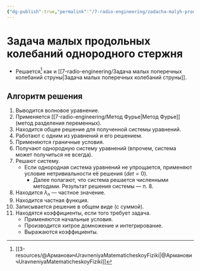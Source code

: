 ```yaml
---
{"dg-publish":true,"permalink":"/7-radio-engineering/zadacha-malyh-prodolnyh-kolebanij-odnorodnogo-sterzhnya/","title":"Задача малых продольных колебаний однородного стержня"}
---
```



# Задача малых продольных колебаний однородного стержня

- Решается[^1] как и [[7-radio-engineering/Задача малых поперечных колебаний струны\|Задача малых поперечных колебаний струны]].

## Алгоритм решения

1. Выводится волновое уравнение.
2. Применяется [[7-radio-engineering/Метод Фурье\|Метод Фурье]] (метод разделения переменных).
3. Находится общее решение для полученной системы уравнений.
4. Работают с одним из уравнений и его решением.
5. Применяются граничные условия.
6. Получают однородную систему уравнений (впрочем, система может получиться не всегда).
7. Решают систему.
	- Если однородная система уравнений не упрощается, применяют условие нетривиальности её решения ($det=0$).
		- Далее полагают, что система решается численными методами. Результат решения системы — п. 8.
8. Находится $\lambda_n$ — частное значение.
9. Находится частная функция.
10. Записывается решение в общем виде (с суммой).
11. Находятся коэффициенты, если того требует задача.
	- Применяются начальные условия.
	- Производится хитрое домножение и интегрирование.
	- Выражаются коэффициенты.

[^1]: [[3-resources/@АрмановичUravneniyaMatematicheskoyFiziki\|@АрмановичUravneniyaMatematicheskoyFiziki]]